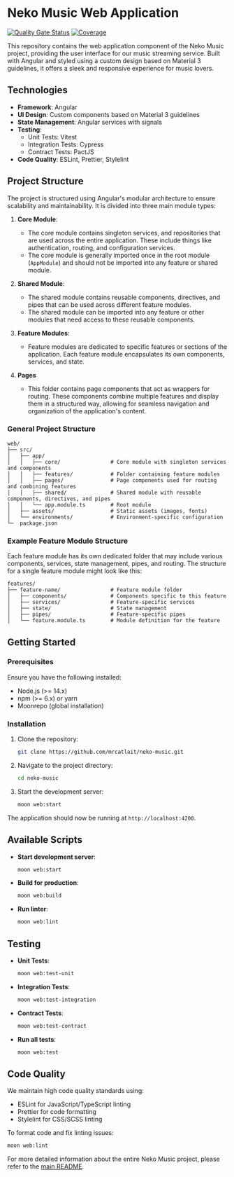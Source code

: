 # Neko Music Web Application

[![Quality Gate Status](https://sonarcloud.io/api/project_badges/measure?project=mrcatlait_neko-music-web&metric=alert_status)](https://sonarcloud.io/summary/new_code?id=mrcatlait_neko-music-web)
[![Coverage](https://sonarcloud.io/api/project_badges/measure?project=mrcatlait_neko-music-web&metric=coverage)](https://sonarcloud.io/summary/new_code?id=mrcatlait_neko-music-web)

This repository contains the web application component of the Neko Music project, providing the user interface for our music streaming service. Built with Angular and styled using a custom design based on Material 3 guidelines, it offers a sleek and responsive experience for music lovers.

## Technologies

- **Framework**: Angular
- **UI Design**: Custom components based on Material 3 guidelines
- **State Management**: Angular services with signals
- **Testing**: 
  - Unit Tests: Vitest
  - Integration Tests: Cypress
  - Contract Tests: PactJS
- **Code Quality**: ESLint, Prettier, Stylelint

## Project Structure

The project is structured using Angular's modular architecture to ensure scalability and maintainability. It is divided into three main module types:

1. **Core Module**:
   - The core module contains singleton services, and repositories that are used across the entire application. These include things like authentication, routing, and configuration services.
   - The core module is generally imported once in the root module (`AppModule`) and should not be imported into any feature or shared module.

2. **Shared Module**:
   - The shared module contains reusable components, directives, and pipes that can be used across different feature modules.
   - The shared module can be imported into any feature or other modules that need access to these reusable components.

3. **Feature Modules**:
   - Feature modules are dedicated to specific features or sections of the application. Each feature module encapsulates its own components, services, and state.

4. **Pages**
   - This folder contains page components that act as wrappers for routing. These components combine multiple features and display them in a structured way, allowing for seamless navigation and organization of the application's content.

### General Project Structure

```plaintext
web/
├── src/
│   ├── app/
│   │   ├── core/                # Core module with singleton services and components
│   │   ├── features/            # Folder containing feature modules
│   │   ├── pages/               # Page components used for routing and combining features
│   │   ├── shared/              # Shared module with reusable components, directives, and pipes
│   │   └── app.module.ts        # Root module
│   ├── assets/                  # Static assets (images, fonts)
│   └── environments/            # Environment-specific configuration
└─  package.json
```

### Example Feature Module Structure

Each feature module has its own dedicated folder that may include various components, services, state management, pipes, and routing. The structure for a single feature module might look like this:

```plaintext
features/
├── feature-name/                # Feature module folder
│   ├── components/              # Components specific to this feature
│   ├── services/                # Feature-specific services
│   ├── state/                   # State management
│   ├── pipes/                   # Feature-specific pipes
│   └── feature.module.ts        # Module definition for the feature
```

## Getting Started

### Prerequisites

Ensure you have the following installed:
- Node.js (>= 14.x)
- npm (>= 6.x) or yarn
- Moonrepo (global installation)

### Installation

1. Clone the repository:
   ```bash
   git clone https://github.com/mrcatlait/neko-music.git
   ```

2. Navigate to the project directory:
   ```bash
   cd neko-music
   ```

3. Start the development server:
   ```bash
   moon web:start
   ```

The application should now be running at `http://localhost:4200`.

## Available Scripts

- **Start development server**:
  ```bash
  moon web:start
  ```
- **Build for production**:
  ```bash
  moon web:build
  ```
- **Run linter**:
  ```bash
  moon web:lint
  ```

## Testing

- **Unit Tests**:
  ```bash
  moon web:test-unit
  ```
- **Integration Tests**:
  ```bash
  moon web:test-integration
  ```
- **Contract Tests**:
  ```bash
  moon web:test-contract
  ```
- **Run all tests**:
  ```bash
  moon web:test
  ```

## Code Quality

We maintain high code quality standards using:
- ESLint for JavaScript/TypeScript linting
- Prettier for code formatting
- Stylelint for CSS/SCSS linting

To format code and fix linting issues:
```bash
moon web:lint
```

For more detailed information about the entire Neko Music project, please refer to the [main README](../../README.md).
